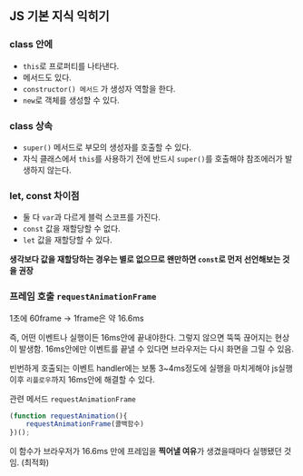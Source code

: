 ## JS 기본 지식 익히기

### class 안에
- `this`로 프로퍼티를 나타낸다.
- 메서드도 있다.
- `constructor() 메서드` 가 생성자 역할을 한다.
- `new`로 객체를 생성할 수 있다.

### class 상속
- `super()` 메서드로 부모의 생성자를 호출할 수 있다.
- 자식 클래스에서 `this`를 사용하기 전에 반드시 `super()`를 호출해야 참조에러가 발생하지 않는다.

### let, const 차이점
- 둘 다 `var`과 다르게 블럭 스코프를 가진다.
- `const` 값을 재할당할 수 없다.
- `let` 값을 재할당할 수 있다.

**생각보다 값을 재할당하는 경우는 별로 없으므로 왠만하면 `const`로 먼저 선언해보는 것을 권장**

### 프레임 호출 `requestAnimationFrame`
1초에 60frame -> 1frame은 약 16.6ms

즉, 어떤 이벤트나 실행이든 16ms안에 끝내야한다. 그렇지 않으면 뚝뚝 끊어지는 현상이 발생함. 16ms안에만 이벤트를 끝낼 수 있다면 브라우저는 다시 화면을 그릴 수 있음.

빈번하게 호출되는 이벤트 handler에는 보통 3~4ms정도에 실행을 마치게해야 js실행이후 `리플로우`까지 16ms안에 해결할 수 있다.

관련 메서드 `requestAnimationFrame`
```js
(function requestAnimation(){
	requestAnimationFrame(콜백함수)
})();
```
이 함수가 브라우저가 16.6ms 만에 프레임을 **찍어낼 여유**가 생겼을때마다 실행됐던 것임. (최적화)